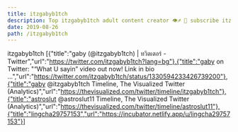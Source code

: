 ```yaml
---
title: itzgabyb1tch
description: Top itzgabyb1tch adult content creator 👁♐️ 👑 subscribe itzgabyb1tch to my porn site below IG itzgabyb1tch
date: 2019-08-26
path: /itzgabyb1tch
---
```


itzgabyb1tch
[{"title":"gaby (@itzgabyb1tch) | ทวิตเตอร์ - Twitter","url":"https://twitter.com/itzgabyb1tch?lang=bg"},{"title":"gaby on Twitter: \"“What U sayin” video out now! Link in bio ...","url":"https://twitter.com/itzgabyb1tch/status/1330594233426739200"},{"title":"gaby @itzgabyb1tch Timeline, The Visualized Twitter (Analytics)","url":"https://thevisualized.com/twitter/timeline/itzgabyb1tch"},{"title":"astroslut @astroslut11 Timeline, The Visualized Twitter (Analytics)","url":"https://thevisualized.com/twitter/timeline/astroslut11"},{"title":"lingcha29757153","url":"https://incubator.netlify.app/u/lingcha29757153"}]

